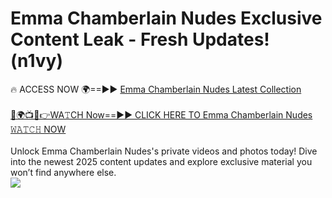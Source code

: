 # Emma Chamberlain Nudes Exclusive Content Leak - Fresh Updates! (n1vy)

🔥 ACCESS NOW 🌍==►► <a href="https://tinyurl.com/2mz8nhtm" rel="nofollow">Emma Chamberlain Nudes Latest Collection</a>
<br><br>
[🔴🌍📺📱👉WA𝚃CH Now==►► CLICK HERE TO Emma Chamberlain Nudes 𝚆𝙰𝚃𝙲𝙷 NOW](https://tinyurl.com/2mz8nhtm)
<br><br>
Unlock Emma Chamberlain Nudes's private videos and photos today! Dive into the newest 2025 content updates and explore exclusive material you won’t find anywhere else.
<br>
<a href="https://tinyurl.com/2mz8nhtm" rel="nofollow" data-target="animated-image.originalLink"><img src="https://camo.githubusercontent.com/8a4f000d20f83aca3bf7ec5f350d767afa0574a8a352519fd8cfa583a6f93a33/68747470733a2f2f692e696d6775722e636f6d2f644a486b345a712e676966" data-canonical-src="https://i.imgur.com/dJHk4Zq.gif" style="max-width: 100%; display: inline-block;" data-target="animated-image.originalImage"></a>
<br>
